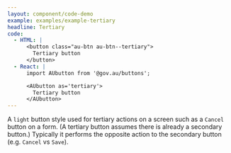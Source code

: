 ```yaml
---
layout: component/code-demo
example: examples/example-tertiary
headline: Tertiary
code:
  - HTML: |
      <button class="au-btn au-btn--tertiary">
        Tertiary button
      </button>
  - React: |
      import AUbutton from '@gov.au/buttons';

      <AUbutton as='tertiary'>
        Tertiary button
      </AUbutton>
---
```


A `light` button style used for tertiary actions on a screen such as a `Cancel` button on a form. (A tertiary button assumes there is already a secondary
button.) Typically it performs the opposite action to the secondary button (e.g. `Cancel` vs `Save`).
